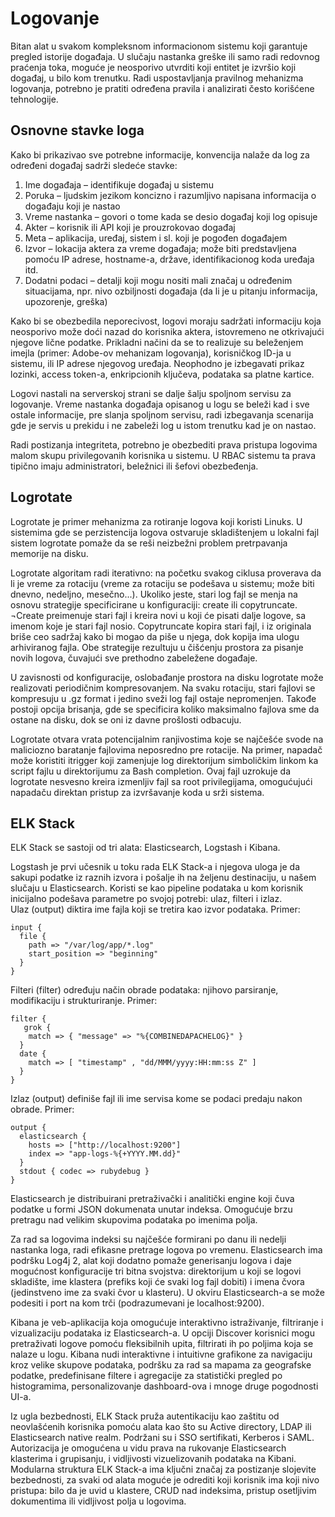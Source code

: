 # Logovanje

Bitan alat u svakom kompleksnom informacionom sistemu koji garantuje pregled istorije događaja. U slučaju nastanka greške ili samo radi redovnog praćenja toka, moguće je neosporivo utvrditi koji entitet je izvršio koji događaj, u bilo kom trenutku. Radi uspostavljanja pravilnog mehanizma logovanja, potrebno je pratiti određena pravila i analizirati često korišćene tehnologije.

## Osnovne stavke loga

Kako bi prikazivao sve potrebne informacije, konvencija nalaže da log za određeni događaj sadrži sledeće stavke:

1. Ime događaja – identifikuje događaj u sistemu  
2. Poruka – ljudskim jezikom koncizno i razumljivo napisana informacija o događaju koji je nastao  
3. Vreme nastanka – govori o tome kada se desio događaj koji log opisuje  
4. Akter – korisnik ili API koji je prouzrokovao događaj  
5. Meta – aplikacija, uređaj, sistem i sl. koji je pogođen događajem  
6. Izvor – lokacija aktera za vreme događaja; može biti predstavljena pomoću IP adrese, hostname-a, države, identifikacionog koda uređaja itd.  
7. Dodatni podaci – detalji koji mogu nositi mali značaj u određenim situacijama, npr. nivo ozbiljnosti događaja (da li je u pitanju informacija, upozorenje, greška)  

Kako bi se obezbedila neporecivost, logovi moraju sadržati informaciju koja neosporivo može doći nazad do korisnika aktera, istovremeno ne otkrivajući njegove lične podatke. Prikladni načini da se to realizuje su beleženjem imejla (primer: Adobe-ov mehanizam logovanja), korisničkog ID-ja u sistemu, ili IP adrese njegovog uređaja. Neophodno je izbegavati prikaz lozinki, access token-a, enkripcionih ključeva, podataka sa platne kartice.

Logovi nastali na serverskoj strani se dalje šalju spoljnom servisu za logovanje. Vreme nastanka događaja opisanog u logu se beleži kad i sve ostale informacije, pre slanja spoljnom servisu, radi izbegavanja scenarija gde je servis u prekidu i ne zabeleži log u istom trenutku kad je on nastao.

Radi postizanja integriteta, potrebno je obezbediti prava pristupa logovima malom skupu privilegovanih korisnika u sistemu. U RBAC sistemu ta prava tipično imaju administratori, beležnici ili šefovi obezbeđenja.

## Logrotate

Logrotate je primer mehanizma za rotiranje logova koji koristi Linuks. U sistemima gde se perzistencija logova ostvaruje skladištenjem u lokalni fajl sistem logrotate pomaže da se reši neizbežni problem pretrpavanja memorije na disku.

Logrotate algoritam radi iterativno: na početku svakog ciklusa proverava da li je vreme za rotaciju (vreme za rotaciju se podešava u sistemu; može biti dnevno, nedeljno, mesečno...). Ukoliko jeste, stari log fajl se menja na osnovu strategije specificirane u konfiguraciji: create ili copytruncate. ¬Create preimenuje stari fajl i kreira novi u koji će pisati dalje logove, sa imenom koje je stari fajl nosio. Copytruncate kopira stari fajl, i iz originala briše ceo sadržaj kako bi mogao da piše u njega, dok kopija ima ulogu arhiviranog fajla. Obe strategije rezultuju u čišćenju prostora za pisanje novih logova, čuvajući sve prethodno zabeležene događaje.

U zavisnosti od konfiguracije, oslobađanje prostora na disku logrotate može realizovati periodičnim kompresovanjem. Na svaku rotaciju, stari fajlovi se kompresuju u .gz format i jedino sveži log fajl ostaje nepromenjen. Takođe postoji opcija brisanja, gde se specificira koliko maksimalno fajlova sme da ostane na disku, dok se oni iz davne prošlosti odbacuju.

Logrotate otvara vrata potencijalnim ranjivostima koje se najčešće svode na maliciozno baratanje fajlovima neposredno pre rotacije. Na primer, napadač može koristiti itrigger koji zamenjuje log direktorijum simboličkim linkom ka script fajlu u direktorijumu za Bash completion. Ovaj fajl uzrokuje da logrotate nesvesno kreira izmenljiv fajl sa root privilegijama, omogućujući napadaču direktan pristup za izvršavanje koda u srži sistema.

## ELK Stack

ELK Stack se sastoji od tri alata: Elasticsearch, Logstash i Kibana.

Logstash je prvi učesnik u toku rada ELK Stack-a i njegova uloga je da sakupi podatke iz raznih izvora i pošalje ih na željenu destinaciju, u našem slučaju u Elasticsearch. Koristi se kao pipeline podataka u kom korisnik inicijalno podešava parametre po svojoj potrebi: ulaz, filteri i izlaz.  
Ulaz (output) diktira ime fajla koji se tretira kao izvor podataka. Primer:
```
input {
  file {
    path => "/var/log/app/*.log"
    start_position => "beginning"
  }
}
```  
Filteri (filter) određuju način obrade podataka: njihovo parsiranje, modifikaciju i strukturiranje. Primer:
```
filter {
   grok {
    match => { "message" => "%{COMBINEDAPACHELOG}" }
  }
  date {
    match => [ "timestamp" , "dd/MMM/yyyy:HH:mm:ss Z" ]
  }
}
```  
Izlaz (output) definiše fajl ili ime servisa kome se podaci predaju nakon obrade. Primer:
```
output {
  elasticsearch {
    hosts => ["http://localhost:9200"]
    index => "app-logs-%{+YYYY.MM.dd}"
  }
  stdout { codec => rubydebug }
}
```

Elasticsearch je distribuirani pretraživački i analitički engine koji čuva podatke u formi JSON dokumenata unutar indeksa. Omogućuje brzu pretragu nad velikim skupovima podataka po imenima polja.

Za rad sa logovima indeksi su najčešće formirani po danu ili nedelji nastanka loga, radi efikasne pretrage logova po vremenu. Elasticsearch ima podršku Log4j 2, alat koji dodatno pomaže generisanju logova i daje mogućnost konfiguracije tri bitna svojstva: direktorijum u koji se logovi skladište, ime klastera (prefiks koji će svaki log fajl dobiti) i imena čvora (jedinstveno ime za svaki čvor u klasteru). U okviru Elasticsearch-a se može podesiti i port na kom trči (podrazumevani je localhost:9200).

Kibana je veb-aplikacija koja omogućuje interaktivno istraživanje, filtriranje i vizualizaciju podataka iz Elasticsearch-a. U opciji Discover korisnici mogu pretraživati logove pomoću fleksibilnih upita, filtrirati ih po poljima koja se nalaze u logu. Kibana nudi interaktivne i intuitivne grafikone za navigaciju kroz velike skupove podataka, podršku za rad sa mapama za geografske podatke, predefinisane filtere i agregacije za statistički pregled po histogramima, personalizovanje dashboard-ova i mnoge druge pogodnosti UI-a.

Iz ugla bezbednosti, ELK Stack pruža autentikaciju kao zaštitu od neovlašćenih korisnika pomoću alata kao što su Active directory, LDAP ili Elasticsearch native realm. Podržani su i SSO sertifikati, Kerberos i SAML. Autorizacija je omogućena u vidu prava na rukovanje Elasticsearch klasterima i grupisanju, i vidljivosti vizuelizovanih podataka na Kibani. Modularna struktura ELK Stack-a ima ključni značaj za postizanje slojevite bezbednosti, za svaki od alata moguće je odrediti koji korisnik ima koji nivo pristupa: bilo da je uvid u klastere, CRUD nad indeksima, pristup osetljivim dokumentima ili vidljivost polja u logovima.

